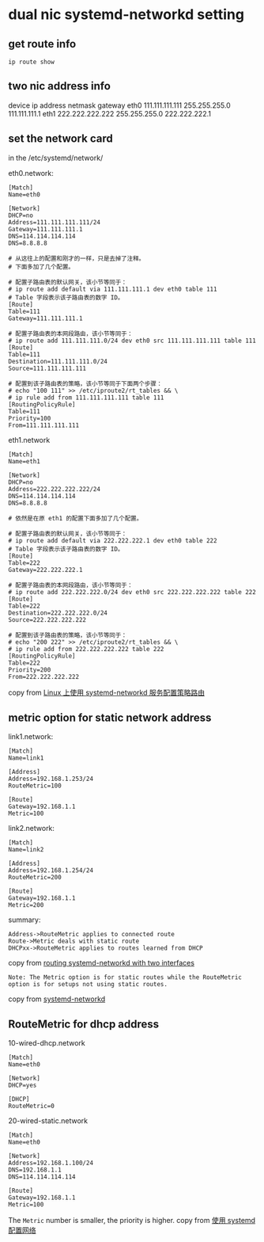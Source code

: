 # dual nic systemd-networkd setting

## get route info
``` shell
ip route show
```

## two nic address info

device	ip address	        netmask     	gateway
eth0	111.111.111.111 	255.255.255.0	111.111.111.1
eth1	222.222.222.222	    255.255.255.0	222.222.222.1


## set the network card
in the /etc/systemd/network/

eth0.network:

```
[Match]
Name=eth0

[Network]
DHCP=no
Address=111.111.111.111/24
Gateway=111.111.111.1
DNS=114.114.114.114
DNS=8.8.8.8

# 从这往上的配置和刚才的一样，只是去掉了注释。
# 下面多加了几个配置。

# 配置子路由表的默认网关，该小节等同于：
# ip route add default via 111.111.111.1 dev eth0 table 111
# Table 字段表示该子路由表的数字 ID。
[Route]
Table=111
Gateway=111.111.111.1

# 配置子路由表的本网段路由，该小节等同于：
# ip route add 111.111.111.0/24 dev eth0 src 111.111.111.111 table 111
[Route]
Table=111
Destination=111.111.111.0/24
Source=111.111.111.111

# 配置到该子路由表的策略，该小节等同于下面两个步骤：
# echo "100 111" >> /etc/iproute2/rt_tables && \
# ip rule add from 111.111.111.111 table 111
[RoutingPolicyRule]
Table=111
Priority=100
From=111.111.111.111
```


eth1.network

```
[Match]
Name=eth1

[Network]
DHCP=no
Address=222.222.222.222/24
DNS=114.114.114.114
DNS=8.8.8.8

# 依然是在原 eth1 的配置下面多加了几个配置。

# 配置子路由表的默认网关，该小节等同于：
# ip route add default via 222.222.222.1 dev eth0 table 222
# Table 字段表示该子路由表的数字 ID。
[Route]
Table=222
Gateway=222.222.222.1

# 配置子路由表的本网段路由，该小节等同于：
# ip route add 222.222.222.0/24 dev eth0 src 222.222.222.222 table 222
[Route]
Table=222
Destination=222.222.222.0/24
Source=222.222.222.222

# 配置到该子路由表的策略，该小节等同于：
# echo "200 222" >> /etc/iproute2/rt_tables && \
# ip rule add from 222.222.222.222 table 222
[RoutingPolicyRule]
Table=222
Priority=200
From=222.222.222.222
```

copy from [Linux 上使用 systemd-networkd 服务配置策略路由](https://blog.systemctl.top/2017/2017-12-23_policy-routing-with-systemd-networkd/)

## metric option for static network address
link1.network:

```
[Match]
Name=link1

[Address]
Address=192.168.1.253/24
RouteMetric=100

[Route]
Gateway=192.168.1.1
Metric=100
```

link2.network:

```
[Match]
Name=link2

[Address]
Address=192.168.1.254/24
RouteMetric=200

[Route]
Gateway=192.168.1.1
Metric=200
```

summary:

```
Address->RouteMetric applies to connected route
Route->Metric deals with static route
DHCPxx->RouteMetric applies to routes learned from DHCP
```



copy from [routing systemd-networkd with two interfaces](https://bbs.archlinux.org/viewtopic.php?id=270165)

```
Note: The Metric option is for static routes while the RouteMetric option is for setups not using static routes.
```
copy from [systemd-networkd](https://wiki.archlinux.org/title/systemd-networkd)

## RouteMetric for dhcp address

 10-wired-dhcp.network

```
[Match]
Name=eth0

[Network]
DHCP=yes

[DHCP]
RouteMetric=0
```

20-wired-static.network

```
[Match]
Name=eth0

[Network]
Address=192.168.1.100/24
DNS=192.168.1.1
DNS=114.114.114.114

[Route]
Gateway=192.168.1.1
Metric=100
```
The `Metric` number is smaller, the priority is higher.
copy from [使用 systemd 配置网络](https://getiot.tech/imx8/systemd-network-configuration.html)
